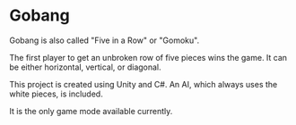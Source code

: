 # Gobang
Gobang is also called "Five in a Row" or "Gomoku".  
  
The first player to get an unbroken row of five pieces wins the game. It can be either horizontal, vertical, or diagonal.  
  
This project is created using Unity and C#. An AI, which always uses the white pieces, is included.  
  
It is the only game mode available currently.  
